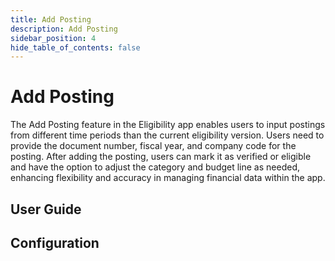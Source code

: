```yaml
---
title: Add Posting
description: Add Posting
sidebar_position: 4
hide_table_of_contents: false
---
```


# Add Posting

The Add Posting feature in the Eligibility app enables users to input postings from different time periods than the current eligibility version. Users need to provide the document number, fiscal year, and company code for the posting. After adding the posting, users can mark it as verified or eligible and have the option to adjust the category and budget line as needed, enhancing flexibility and accuracy in managing financial data within the app.

## User Guide

## Configuration


